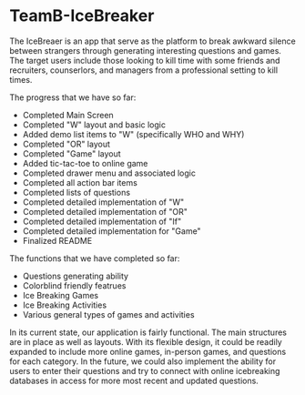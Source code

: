 # TeamB-IceBreaker
The IceBreaer is an app that serve as the platform to break awkward silence between strangers through generating interesting questions and games. The target users include those looking to kill time with some friends and recruiters, counserlors, and managers from a professional setting to kill times. 

The progress that we have so far:
- Completed Main Screen
- Completed "W" layout and basic logic
- Added demo list items to "W" (specifically WHO and WHY)
- Completed "OR" layout
- Completed "Game" layout
- Added tic-tac-toe to online game
- Completed drawer menu and associated logic
- Completed all action bar items
- Completed lists of questions 
- Completed detailed implementation of "W"
- Completed detailed implementation of "OR"
- Completed detailed implementation of "If"
- Completed detailed implementation for "Game"
- Finalized README

The functions that we have completed so far: 
- Questions generating ability 
- Colorblind friendly featrues
- Ice Breaking Games
- Ice Breaking Activities 
- Various general types of games and activities 

In its current state, our application is fairly functional. The main structures are in place as well as layouts. With its flexible design, it could be readily expanded to include more online games, in-person games, and questions for each category. In the future, we could also implement the ability for users to enter their questions and try to connect with online icebreaking databases in access for more most recent and updated questions. 
